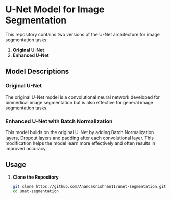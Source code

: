 # U-Net Model for Image Segmentation

This repository contains two versions of the U-Net architecture for image segmentation tasks:

1. **Original U-Net**
2. **Enhanced U-Net**

## Model Descriptions

### Original U-Net
The original U-Net model is a convolutional neural network developed for biomedical image segmentation but is also effective for general image segmentation tasks.

### Enhanced U-Net with Batch Normalization
This model builds on the original U-Net by adding Batch Normalization layers, Dropout layers and padding after each convolutional layer. This modification helps the model learn more effectively and often results in improved accuracy.

## Usage

1. **Clone the Repository**
   ```bash
   git clone https://github.com/AnandaKrishnan11/unet-segmentation.git
   cd unet-segmentation
